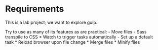 # Requirements

This is a lab project; we want to explore gulp.

Try to use as many of its features as are practical:
	- Move files
	- Sass transpile to CSS
	* Watch to trigger tasks automatically
	- Set up a default task
	* Reload browser upon file change
	* Merge files
	* Minify files

